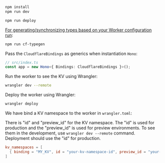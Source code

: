```bash
npm install
npm run dev
```

```bash
npm run deploy
```

[For generating/synchronizing types based on your Worker configuration run](https://developers.cloudflare.com/workers/wrangler/commands/#types):

```bash
npm run cf-typegen
```

Pass the `CloudflareBindings` as generics when instantiation `Hono`:

```ts
// src/index.ts
const app = new Hono<{ Bindings: CloudflareBindings }>();
```

Run the worker to see the KV using Wrangler:

```bash
wrangler dev --remote
```

Deploy the worker using Wrangler:

```bash
wrangler deploy
```

We have bind a KV namespace to the worker in `wrangler.toml`:

There is "id" and "preview_id" for the KV namespace. The "id" is used for production and the "preview_id" is used for preview environments. To see them in the development, use `wrangler dev --remote` command. Deployment should use the "id" for production.

```toml
kv_namespaces = [
  { binding = "MY_KV", id = "your-kv-namespace-id", preview_id = "your-kv-namespace-preview-id" }
]
```
